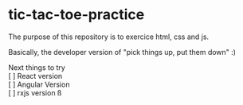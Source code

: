 # tic-tac-toe-practice

The purpose of this repository is to exercice html, css and js.

Basically, the developer version of "pick things up, put them down" :)

Next things to try  
[ ] React version  
[ ] Angular Version  
[ ] rxjs version
ß